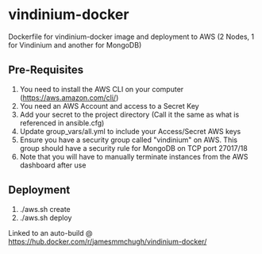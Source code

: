 # vindinium-docker
Dockerfile for vindinium-docker image and deployment to AWS (2 Nodes, 1 for Vindinium and another for MongoDB)

## Pre-Requisites

1. You need to install the AWS CLI on your computer (https://aws.amazon.com/cli/)
2. You need an AWS Account and access to a Secret Key
3. Add your secret to the project directory (Call it the same as what is referenced in ansible.cfg)
4. Update group_vars/all.yml to include your Access/Secret AWS keys
5. Ensure you have a security group called "vindinium" on AWS. This group should have a security rule for MongoDB on TCP port 27017/18
6. Note that you will have to manually terminate instances from the AWS dashboard after use

## Deployment

1. ./aws.sh create
2. ./aws.sh deploy

Linked to an auto-build @ https://hub.docker.com/r/jamesmmchugh/vindinium-docker/
